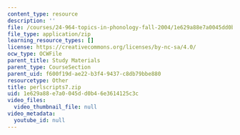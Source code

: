```yaml
---
content_type: resource
description: ''
file: /courses/24-964-topics-in-phonology-fall-2004/1e629a88e7a0045dd0b46e3614125c3c_perlscripts7.zip
file_type: application/zip
learning_resource_types: []
license: https://creativecommons.org/licenses/by-nc-sa/4.0/
ocw_type: OCWFile
parent_title: Study Materials
parent_type: CourseSection
parent_uid: f600f19d-ae22-b3f4-9437-c8db79bbe880
resourcetype: Other
title: perlscripts7.zip
uid: 1e629a88-e7a0-045d-d0b4-6e3614125c3c
video_files:
  video_thumbnail_file: null
video_metadata:
  youtube_id: null
---
```

